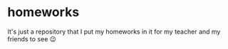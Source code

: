 # homeworks
It's just a repository that I put my homeworks in it for my teacher and my friends to see 😉
